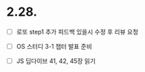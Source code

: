 # 2.28.

- [ ] 로또 step1 추가 피드백 있을시 수정 후 리뷰 요청
- [ ] OS 스터디 3-1 챕터 발표 준비
- [ ] JS 딥다이브 41, 42, 45장 읽기



